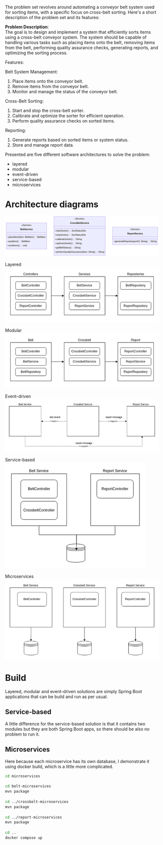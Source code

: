 The problem set revolves around automating a conveyor belt system used for sorting items, with a specific focus on cross-belt sorting. 
Here's a short description of the problem set and its features:

**Problem Description**:  
The goal is to design and implement a system that efficiently sorts items using a cross-belt conveyor system. 
The system should be capable of handling various tasks such as placing items onto the belt, removing items from the belt, 
performing quality assurance checks, generating reports, and optimizing the sorting process.

Features:

Belt System Management:

1. Place items onto the conveyor belt.
2. Remove items from the conveyor belt.
3. Monitor and manage the status of the conveyor belt.

Cross-Belt Sorting:

1. Start and stop the cross-belt sorter.
2. Calibrate and optimize the sorter for efficient operation.
3. Perform quality assurance checks on sorted items.

Reporting:

1. Generate reports based on sorted items or system status.
2. Store and manage report data.

Presented are five different software architectures to solve the problem:
* layered
* modular
* event-driven
* service-based
* microservices

# Architecture diagrams

![sequence_diagram.png](assets%2Fsequence_diagram.png)

Layered  
![layered.png](assets%2Flayered.png)

Modular  
![modular.png](assets%2Fmodular.png)

Event-driven
![event-driven.png](assets%2Fevent-driven.png)

Service-based  
![service-based.png](assets%2Fservice-based.png)

Microservices  
![microservices.png](assets%2Fmicroservices.png)


# Build

Layered, modular and event-driven solutions are simply Spring Boot applications that can be build and run as per usual.

## Service-based

A little difference for the service-based solution is that it contains two modules but they are both Spring Boot apps, so 
there should be also no problem to run it.

## Microservices

Here because each microservice has its own database, I demonstrate it using docker build, which is a little more complicated.
```bash
cd microservices

cd belt-microservices
mvn package

cd ../crossbelt-microservices
mvn package

cd ../report-microservices
mvn package 

cd ..
docker compose up
```
